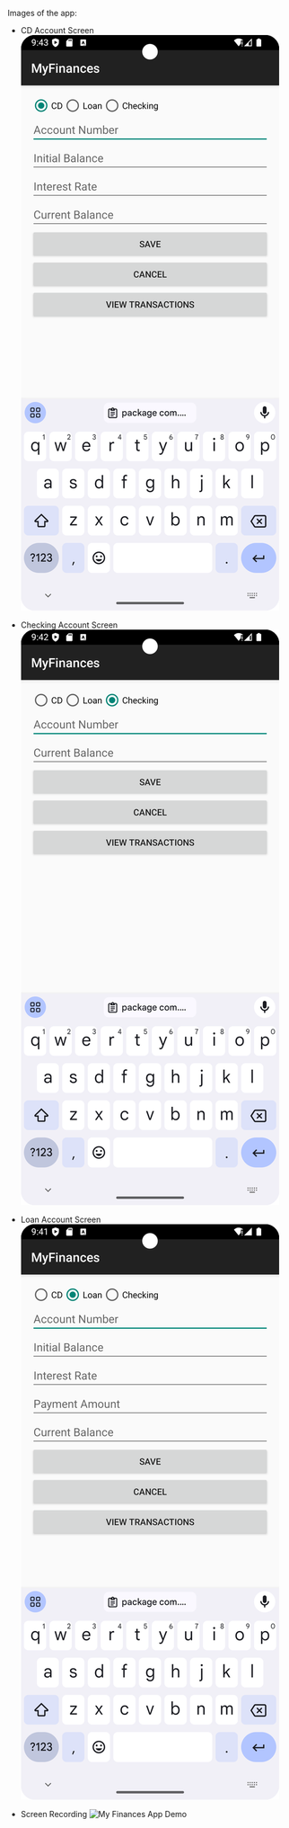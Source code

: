 Images of the app:

* CD Account Screen
![My Finances CD Screen](MyFinancesCD.png)

* Checking Account Screen
![My Finances Checking Screen](MyFinancesChecking.png)

* Loan Account Screen
![My Finances Loan Screen](MyFinancesLoan.png)


* Screen Recording
![My Finances App Demo](MyFinancesAppScreenRecording.gif)


